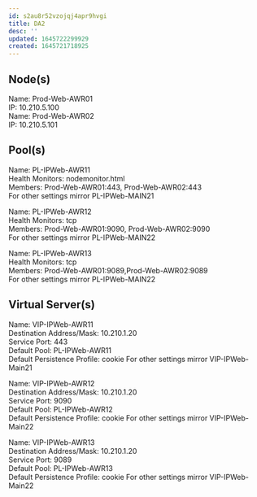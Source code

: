 ```yaml
---
id: s2au8r52vzojqj4apr9hvgi
title: DA2
desc: ''
updated: 1645722299929
created: 1645721718925
---
```

## Node(s)
Name: Prod-Web-AWR01  
IP: 10.210.5.100  
Name: Prod-Web-AWR02  
IP: 10.210.5.101  

## Pool(s)  
Name: PL-IPWeb-AWR11  
Health Monitors: nodemonitor.html  
Members: Prod-Web-AWR01:443, Prod-Web-AWR02:443    
For other settings mirror PL-IPWeb-MAIN21  

Name: PL-IPWeb-AWR12  
Health Monitors: tcp  
Members: Prod-Web-AWR01:9090, Prod-Web-AWR02:9090   
For other settings mirror PL-IPWeb-MAIN22  

Name: PL-IPWeb-AWR13  
Health Monitors: tcp  
Members: Prod-Web-AWR01:9089,Prod-Web-AWR02:9089   
For other settings mirror PL-IPWeb-MAIN22  

## Virtual Server(s)
Name: VIP-IPWeb-AWR11  
Destination Address/Mask: 10.210.1.20  
Service Port: 443  
Default Pool: PL-IPWeb-AWR11  
Default Persistence Profile: cookie
For other settings mirror VIP-IPWeb-Main21  

Name: VIP-IPWeb-AWR12  
Destination Address/Mask: 10.210.1.20  
Service Port: 9090  
Default Pool: PL-IPWeb-AWR12  
Default Persistence Profile: cookie
For other settings mirror VIP-IPWeb-Main22   

Name: VIP-IPWeb-AWR13  
Destination Address/Mask: 10.210.1.20  
Service Port: 9089   
Default Pool: PL-IPWeb-AWR13  
Default Persistence Profile: cookie
For other settings mirror VIP-IPWeb-Main22  
